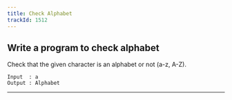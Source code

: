 ```yaml
---
title: Check Alphabet
trackId: 1512
---
```


## Write a program to check alphabet

Check that the given character is an alphabet or not (a-z, A-Z).

```
Input  : a
Output : Alphabet
```

---
